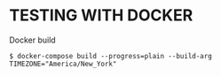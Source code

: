 # TESTING WITH DOCKER

Docker build

```
$ docker-compose build --progress=plain --build-arg TIMEZONE="America/New_York"
```
